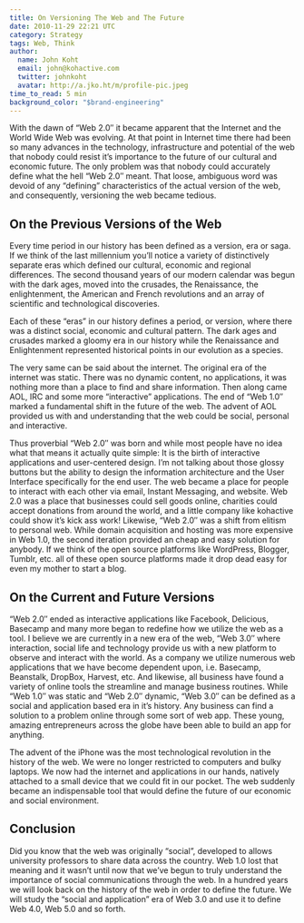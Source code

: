 ```yaml
---
title: On Versioning The Web and The Future
date: 2010-11-29 22:21 UTC
category: Strategy
tags: Web, Think
author:
  name: John Koht
  email: john@kohactive.com
  twitter: johnkoht
  avatar: http://a.jko.ht/m/profile-pic.jpeg
time_to_read: 5 min
background_color: "$brand-engineering"
---
```


With the dawn of “Web 2.0″ it became apparent that the Internet and the World Wide Web was evolving. At that point in Internet time there had been so many advances in the technology, infrastructure and potential of the web that nobody could resist it’s importance to the future of our cultural and economic future. The only problem was that nobody could accurately define what the hell “Web 2.0″ meant. That loose, ambiguous word was devoid of any “defining” characteristics of the actual version of the web, and consequently, versioning the web became tedious.

## On the Previous Versions of the Web

Every time period in our history has been defined as a version, era or saga. If we think of the last millennium you’ll notice a variety of distinctively separate eras which defined our cultural, economic and regional differences. The second thousand years of our modern calendar was begun with the dark ages, moved into the crusades, the Renaissance, the enlightenment, the American and French revolutions and an array of scientific and technological discoveries.

Each of these “eras” in our history defines a period, or version, where there was a distinct social, economic and cultural pattern. The dark ages and crusades marked a gloomy era in our history while the Renaissance and Enlightenment represented historical points in our evolution as a species.

The very same can be said about the internet. The original era of the internet was static. There was no dynamic content, no applications, it was nothing more than a place to find and share information. Then along came AOL, IRC and some more “interactive” applications. The end of “Web 1.0″ marked a fundamental shift in the future of the web. The advent of AOL provided us with and understanding that the web could be social, personal and interactive.

Thus proverbial “Web 2.0″ was born and while most people have no idea what that means it actually quite simple: It is the birth of interactive applications and user-centered design. I’m not talking about those glossy buttons but the ability to design the information architecture and the User Interface specifically for the end user. The web became a place for people to interact with each other via email, Instant Messaging, and website. Web 2.0 was a place that businesses could sell goods online, charities could accept donations from around the world, and a little company like kohactive could show it’s kick ass work! Likewise, “Web 2.0″ was a shift from elitism to personal web. While domain acquisition and hosting was more expensive in Web 1.0, the second iteration provided an cheap and easy solution for anybody. If we think of the open source platforms like WordPress, Blogger, Tumblr, etc. all of these open source platforms made it drop dead easy for even my mother to start a blog.

## On the Current and Future Versions

“Web 2.0″ ended as interactive applications like Facebook, Delicious, Basecamp and many more began to redefine how we utilize the web as a tool. I believe we are currently in a new era of the web, “Web 3.0″ where interaction, social life and technology provide us with a new platform to observe and interact with the world. As a company we utilize numerous web applications that we have become dependent upon, i.e. Basecamp, Beanstalk, DropBox, Harvest, etc. And likewise, all business have found a variety of online tools the streamline and manage business routines. While “Web 1.0″ was static and “Web 2.0″ dynamic, “Web 3.0″ can be defined as a social and application based era in it’s history. Any business can find a solution to a problem online through some sort of web app. These young, amazing entrepreneurs across the globe have been able to build an app for anything.

The advent of the iPhone was the most technological revolution in the history of the web. We were no longer restricted to computers and bulky laptops. We now had the internet and applications in our hands, natively attached to a small device that we could fit in our pocket. The web suddenly became an indispensable tool that would define the future of our economic and social environment.

## Conclusion

Did you know that the web was originally “social”, developed to allows university professors to share data across the country. Web 1.0 lost that meaning and it wasn’t until now that we’ve begun to truly understand the importance of social communications through the web. In a hundred years we will look back on the history of the web in order to define the future. We will study the “social and application” era of Web 3.0 and use it to define Web 4.0, Web 5.0 and so forth.